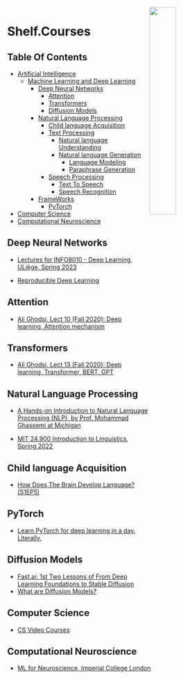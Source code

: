 <img src="https://github.com/IKJ1992/Shelf/blob/master/images/logo.PNG" width="35%" height="35%" align="right" />

# Shelf.Courses

## Table Of Contents
- [Artificial Intelligence]()
  - [Machine Learning and Deep Learning]()
    - [Deep Neural Networks](#deep-neural-networks)
      - [Attention](#attention)
      - [Transformers](#transformers)
      - [Diffusion Models](#diffusion-models)
    - [Natural Language Processing]()
      - [Child language Acquisition](#child-language-acquisition)
      - [Text Processing]()
        - [Natural language Understanding]()
        - [Natural language Generation]()
          - [Language Modeling]()
          - [Paraphrase Generation]()
      - [Speech Processing]()
        - [Text To Speech]()
        - [Speech Recognition]()
    - [FrameWorks]()
      - [PyTorch](#pytorch)
- [Computer Science](#computer-science)
- [Computational Neuroscience](#computational-neuroscience)

## Deep Neural Networks

- [Lectures for INFO8010 - Deep Learning, ULiège, Spring 2023](https://github.com/glouppe/info8010-deep-learning)

- [Reproducible Deep Learning](https://www.sscardapane.it/teaching/reproducibledl/)
## Attention 
- [Ali Ghodsi, Lect 10 (Fall 2020): Deep learning, Attention mechanism
](https://www.youtube.com/watch?v=WFcH7kRNEBc&list=PLehuLRPyt1Hwqk1BopyiREdPfJng2cuNQ&index=7)

## Transformers
- [Ali Ghodsi, Lect 13 (Fall 2020): Deep learning, Transformer, BERT, GPT
](https://www.youtube.com/watch?v=APzuQoScLfc)

## Natural Language Processing

- [A Hands-on Introduction to Natural Language Processing (NLP), by Prof. Mohammad Ghassemi at Michigan](https://github.com/deskool/nlp-class)

- [MIT 24.900 Introduction to Linguistics, Spring 2022](https://www.youtube.com/playlist?list=PLUl4u3cNGP63BZGNOqrF2qf_yxOjuG35j)
## Child language Acquisition
- [How Does The Brain Develop Language? (S1EP5)](https://www.youtube.com/watch?v=wVTtIgUn4zE)

## PyTorch
- [Learn PyTorch for deep learning in a day. Literally.](https://www.youtube.com/watch?v=Z_ikDlimN6A)

## Diffusion Models
- [Fast.ai: 1st Two Lessons of From Deep Learning Foundations to Stable Diffusion](https://www.fast.ai/posts/part2-2022-preview.html)
- [What are Diffusion Models?](https://youtu.be/fbLgFrlTnGU)

## Computer Science
- [CS Video Courses](https://github.com/Developer-Y/cs-video-courses)

## Computational Neuroscience

- [ML for Neuroscience, Imperial College London](https://github.com/PBarnaghi/ML4NS)
